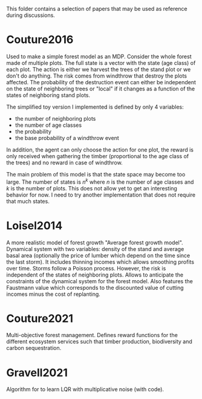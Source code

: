 This folder contains a selection of papers that may be used as reference during discussions.

# Couture2016
Used to make a simple forest model as an MDP. Consider the whole forest made of multiple plots. The full state is a vector with the state (age class) of each plot. The action is either we harvest the trees of the stand plot or we don't do anything. The risk comes from windthrow that destroy the plots affected. The probability of the destruction event can either be independent on the state of neighboring trees or "local" if it changes as a function of the states of neighboring stand plots.

The simplified toy version I implemented is defined by only 4 variables:
- the number of neighboring plots
- the number of age classes
- the probability
- the base probability of a windthrow event

In addition, the agent can only choose the action for one plot, the reward is only received when gathering the timber (proportional to the age class of the trees) and no reward in case of windthrow.

The main problem of this model is that the state space may become too large. The number of states is $n^k$ where $n$ is the number of age classes and $k$ is the number of plots. This does not allow yet to get an interesting behavior for now. I need to try another implementation that does not require that much states.

# Loisel2014
A more realistic model of forest growth "Average forest growth model". Dynamical system with two variables: density of the stand and average basal area (optionally the price of lumber which depend on the time since the last storm). It includes thinning incomes which allows smoothing profits over time. Storms follow a Poisson process. However, the risk is independent of the states of neighboring plots. Allows to anticipate the constraints of the dynamical system for the forest model.
Also features the Faustmann value which corresponds to the discounted value of cutting incomes minus the cost of replanting.

# Couture2021
Multi-objective forest management. Defines reward functions for the different ecosystem services such that timber production, biodiversity and carbon sequestration. 

# Gravell2021
Algorithm for to learn LQR with multiplicative noise (with code).
